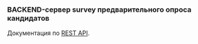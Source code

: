 ### BACKEND-сервер survey предварительного опроса кандидатов


 Документация по [REST API](./api/swagger.mode).
